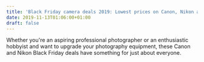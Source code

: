 ```yaml
---
title: 'Black Friday camera deals 2019: Lowest prices on Canon, Nikon and Sony'
date: 2019-11-13T01:06:00+01:00
draft: false
---
```


Whether you're an aspiring professional photographer or an enthusiastic hobbyist and want to upgrade your photography equipment, these Canon and Nikon Black Friday deals have something for just about everyone.